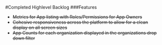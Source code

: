 #Completed Highlevel Backlog
###Features
* ~~Metrics for App listing with Roles/Permissions for App Owners~~
* ~~Cohesive responsiveness across the platform to allow for a clean display on all screen sizes~~
* ~~App Counts for each organization displayed in the organizations drop down filter~~
